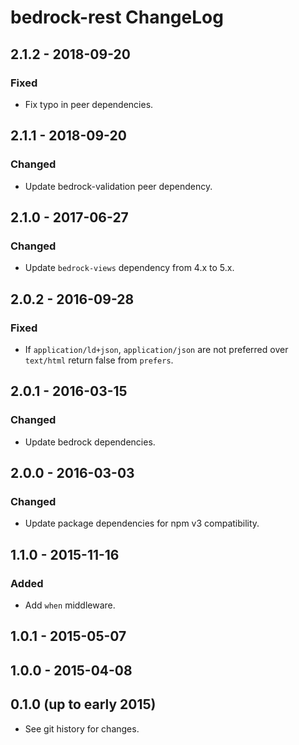 # bedrock-rest ChangeLog

## 2.1.2 - 2018-09-20

### Fixed
- Fix typo in peer dependencies.

## 2.1.1 - 2018-09-20

### Changed
- Update bedrock-validation peer dependency.

## 2.1.0 - 2017-06-27

### Changed
- Update `bedrock-views` dependency from 4.x to 5.x.

## 2.0.2 - 2016-09-28

### Fixed
- If `application/ld+json`, `application/json` are not preferred
  over `text/html` return false from `prefers`.

## 2.0.1 - 2016-03-15

### Changed
- Update bedrock dependencies.

## 2.0.0 - 2016-03-03

### Changed
- Update package dependencies for npm v3 compatibility.

## 1.1.0 - 2015-11-16

### Added
- Add `when` middleware.

## 1.0.1 - 2015-05-07

## 1.0.0 - 2015-04-08

## 0.1.0 (up to early 2015)

- See git history for changes.
